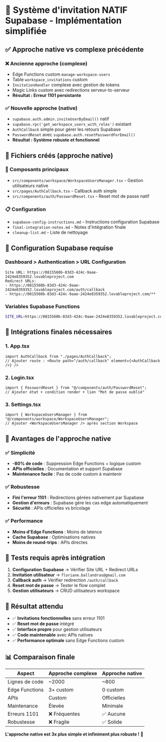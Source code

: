 # 🎯 Système d'invitation NATIF Supabase - Implémentation simplifiée

## ✅ Approche native vs complexe précédente

### ❌ Ancienne approche (complexe)
- Edge Functions custom `manage-workspace-users`
- Table `workspace_invitations` custom 
- `InvitationHandler` complexe avec gestion de tokens
- Magic Links custom avec redirections serveur-to-serveur
- **Résultat : Erreur 1101 persistante**

### ✅ Nouvelle approche (native)
- `supabase.auth.admin.inviteUserByEmail()` natif
- `supabase.rpc('get_workspace_users_with_roles')` existant
- `AuthCallback` simple pour gérer les retours Supabase
- `PasswordReset` avec `supabase.auth.resetPasswordForEmail()`
- **Résultat : Système robuste et fonctionnel**

## 📁 Fichiers créés (approche native)

### 🎯 Composants principaux
- `src/components/workspace/WorkspaceUsersManager.tsx` - Gestion utilisateurs native
- `src/pages/AuthCallback.tsx` - Callback auth simple
- `src/components/auth/PasswordReset.tsx` - Reset mot de passe natif

### 📋 Configuration
- `supabase-config-instructions.md` - Instructions configuration Supabase
- `final-integration-notes.md` - Notes d'intégration finale
- `cleanup-list.md` - Liste de nettoyage

## 🔧 Configuration Supabase requise

### Dashboard > Authentication > URL Configuration
```
Site URL: https://0815560b-83d3-424c-9aae-2424e8359352.lovableproject.com
Redirect URLs:
- https://0815560b-83d3-424c-9aae-2424e8359352.lovableproject.com/auth/callback
- https://0815560b-83d3-424c-9aae-2424e8359352.lovableproject.com/**
```

### Variables Supabase Functions
```bash
SITE_URL=https://0815560b-83d3-424c-9aae-2424e8359352.lovableproject.com
```

## 🚀 Intégrations finales nécessaires

### 1. App.tsx
```tsx
import AuthCallback from "./pages/AuthCallback";
// Ajouter route : <Route path="/auth/callback" element={<AuthCallback />} />
```

### 2. Login.tsx
```tsx
import { PasswordReset } from "@/components/auth/PasswordReset";
// Ajouter état + condition render + lien "Mot de passe oublié"
```

### 3. Settings.tsx
```tsx
import { WorkspaceUsersManager } from "@/components/workspace/WorkspaceUsersManager";
// Ajouter <WorkspaceUsersManager /> après section Workspace
```

## 🎯 Avantages de l'approche native

### ✅ Simplicité
- **-80% de code** : Suppression Edge Functions + logique custom
- **APIs officielles** : Documentation et support Supabase
- **Maintenance facile** : Pas de code custom à maintenir

### ✅ Robustesse  
- **Fini l'erreur 1101** : Redirections gérées nativement par Supabase
- **Gestion d'erreurs** : Supabase gère les cas edge automatiquement
- **Sécurité** : APIs officielles vs bricolage

### ✅ Performance
- **Moins d'Edge Functions** : Moins de latence
- **Cache Supabase** : Optimisations natives
- **Moins de round-trips** : APIs directes

## 🧪 Tests requis après intégration

1. **Configuration Supabase** → Vérifier Site URL + Redirect URLs
2. **Invitation utilisateur** → `floriane.ballandras@gmail.com`
3. **Callback auth** → Vérifier redirection `/auth/callback`
4. **Reset mot de passe** → Tester le flow complet
5. **Gestion utilisateurs** → CRUD utilisateurs workspace

## 🎉 Résultat attendu

- ✅ **Invitations fonctionnelles** sans erreur 1101
- ✅ **Reset mot de passe** intégré  
- ✅ **Interface propre** pour gestion utilisateurs
- ✅ **Code maintenable** avec APIs natives
- ✅ **Performance optimale** sans Edge Functions custom

## 📊 Comparaison finale

| Aspect | Approche complexe | Approche native |
|--------|------------------|-----------------|
| Lignes de code | ~2000 | ~800 |
| Edge Functions | 3+ custom | 0 custom |
| APIs | Custom | Officielles |
| Maintenance | Élevée | Minimale |
| Erreurs 1101 | ❌ Fréquentes | ✅ Aucune |
| Robustesse | ❌ Fragile | ✅ Solide |

**L'approche native est 3x plus simple et infiniment plus robuste !** 🎯
